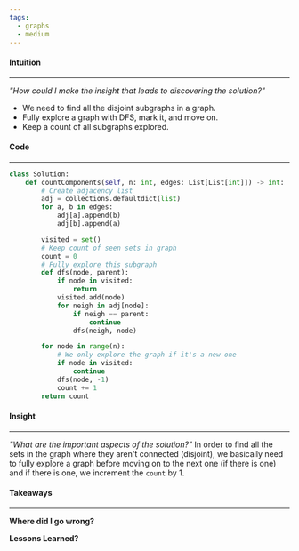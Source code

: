 ```yaml
---
tags:
  - graphs
  - medium
---
```

#### Intuition
---
_"How could I make the insight that leads to discovering the solution?"_
- We need to find all the disjoint subgraphs in a graph.
- Fully explore a graph with DFS, mark it, and move on. 
- Keep a count of all subgraphs explored.

#### Code
---

```python
class Solution:
    def countComponents(self, n: int, edges: List[List[int]]) -> int:
        # Create adjacency list
        adj = collections.defaultdict(list)
        for a, b in edges:
            adj[a].append(b)
            adj[b].append(a)

        visited = set()
        # Keep count of seen sets in graph
        count = 0
        # Fully explore this subgraph
        def dfs(node, parent):
            if node in visited:
                return
            visited.add(node)
            for neigh in adj[node]:
                if neigh == parent:
                    continue
                dfs(neigh, node)

        for node in range(n):
	        # We only explore the graph if it's a new one
            if node in visited:
                continue
            dfs(node, -1)
            count += 1
        return count
```

#### Insight  
---
_"What are the important aspects of the solution?"_
In order to find all the sets in the graph where they aren't connected (disjoint), we basically need to fully explore a graph before moving on to the next one (if there is one) and if there is one, we increment the `count` by 1.

#### Takeaways
---
**Where did I go wrong?**

**Lessons Learned?**
